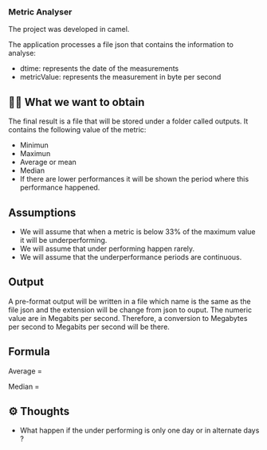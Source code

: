 ### Metric Analyser

The project was developed in camel.

The application processes a file json that contains the information to analyse: 
- dtime: represents the date of the measurements
- metricValue: represents the measurement in byte per second

## 🏃‍♀️ What we want to obtain

The final result is a file that will be stored under a folder called outputs.  It contains the following value of the metric:
- Minimun 
- Maximun 
- Average or mean 
- Median
- If there are lower performances it will be shown the period where this performance happened.

## Assumptions

- We will assume that when a metric is below 33% of the maximum value it will be underperforming.
- We will assume that under performing happen rarely.
- We will assume that the underperformance periods are continuous.
 
## Output

A pre-format output will be written in a file which name is the same as the file json and the extension will be change from json to ouput.
The numeric value are in Megabits per second.  Therefore, a conversion to Megabytes per second to Megabits per second will be there.

## Formula

Average =

Median =

## ⚙️ Thoughts

- What happen if the under performing is only one day or in alternate days ?

